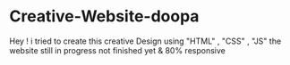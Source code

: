 # Creative-Website-doopa
Hey ! i tried to create this creative Design using "HTML" , "CSS" , "JS" the website still in progress not finished yet &amp; 80% responsive
